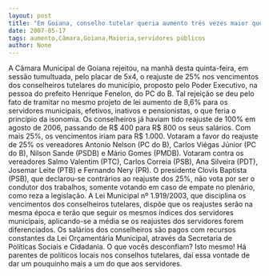 ```yaml
---
layout: post
title: "Em Goiana, conselho tutelar queria aumento três vezes maior que servidores. Câmara barrou Fenelon, por um triz"
date: 2007-05-17
tags: aumento,Câmara,Goiana,Maioria,servidores públicos
author: None
---
```

A C&acirc;mara Municipal de Goiana rejeitou, na manh&atilde; desta quinta-feira, em sess&atilde;o tumultuada, pelo placar de 5x4, o reajuste de 25% nos vencimentos dos conselheiros tutelares do munic&iacute;pio, proposto pelo Poder Executivo, na pessoa do prefeito Henrique Fenelon, do PC do B.
Tal rejei&ccedil;&atilde;o se deu pelo fato de tramitar no mesmo projeto de lei aumento de 8,6% para os servidores municipais, efetivos, inativos e pensionistas, o que feria o princ&iacute;pio da isonomia. 
Os conselheiros j&aacute; haviam tido reajuste de 100% em agosto de 2006, passando de R$ 400 para R$ 800 os seus sal&aacute;rios. Com mais 25%, os vencimentos iriam para R$ 1.000.
Votaram a favor do reajuste de 25% os vereadores Antonio Nelson (PC do B), Carlos Vi&eacute;gas J&uacute;nior (PC do B), Nilson Sande (PSDB) e M&aacute;rio Gomes (PMDB). Votaram contra os vereadores Salmo Valentim (PTC), Carlos Correia (PSB), Ana Silveira (PDT), Josemar Leite (PTB) e Fernando Nery (PR). 
O presidente Clovis Baptista (PSB), que declarou-se contr&aacute;rios ao reajuste dos 25%, n&atilde;o vota por ser o condutor dos trabalhos, somente votando em caso de empate no plen&aacute;rio, como reza a legisla&ccedil;&atilde;o.
A Lei Municipal n&ordm; 1.919/2003, que disciplina os vencimentos dos conselheiros tutelares, disp&otilde;e que os reajustes ser&atilde;o na mesma &eacute;poca e ter&atilde;o que seguir os mesmos &iacute;ndices dos servidores municipais, aplicando-se a m&eacute;dia se os reajustes dos servidores forem diferenciados.
Os sal&aacute;rios dos conselheiros s&atilde;o pagos com recursos constantes da Lei Or&ccedil;ament&aacute;ria Municipal, atrav&eacute;s da Secretaria de Pol&iacute;ticas Sociais e Cidadania.
O que voc&ecirc;s desconfiam? Isto mesmo! H&aacute; parentes de pol&iacute;ticos locais nos conselhos tutelares, da&iacute; essa vontade de dar um pouquinho mais a um do que aos servidores. 